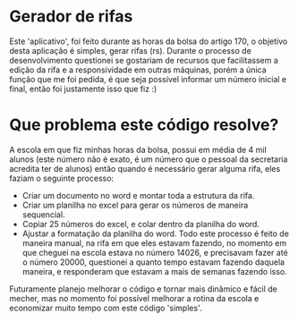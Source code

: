 # Gerador de rifas
Este 'aplicativo', foi feito durante as horas da bolsa do artigo 170, o objetivo desta aplicação é simples, gerar rifas (rs). Durante o processo de desenvolvimento questionei se gostariam de recursos que facilitassem a edição da rifa e a responsividade em outras máquinas, porém a única função que me foi pedida, é que seja possível informar um número inicial e final, então foi justamente isso que fiz :)

# Que problema este código resolve?
A escola em que fiz minhas horas da bolsa, possui em média de 4 mil alunos (este número não é exato, é um número que o pessoal da secretaria acredita ter de alunos) então quando é necessário gerar alguma rifa, eles faziam o seguinte processo:
  - Criar um documento no word e montar toda a estrutura da rifa.
  - Criar um planilha no excel para gerar os números de maneira sequencial.
  - Copiar 25 números do excel, e colar dentro da planilha do word.
  - Ajustar a formatação da planilha do word.
Todo este processo é feito de maneira manual, na rifa em que eles estavam fazendo, no momento em que cheguei na escola estava no número 14026, e precisavam fazer até o número 20000, questionei a quanto tempo estavam fazendo daquela maneira, e responderam que estavam a mais de semanas fazendo isso.

Futuramente planejo melhorar o código e tornar mais dinâmico e fácil de mecher, mas no momento foi possível melhorar a rotina da escola e economizar muito tempo com este código 'simples'.
